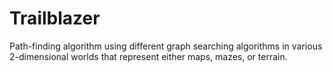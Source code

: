# Trailblazer
Path-finding algorithm using different graph searching algorithms in various 2-dimensional worlds that represent either maps, mazes, or terrain. 
